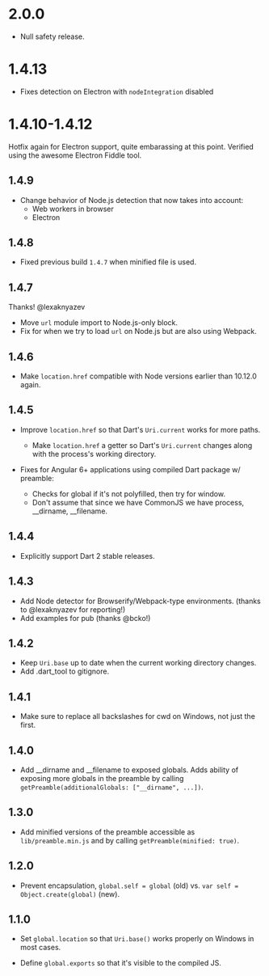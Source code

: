 # 2.0.0

* Null safety release.

# 1.4.13

* Fixes detection on Electron with `nodeIntegration` disabled

# 1.4.10-1.4.12

Hotfix again for Electron support, quite embarassing at this point. Verified using the awesome Electron Fiddle tool.

## 1.4.9

* Change behavior of Node.js detection that now takes into account:
  - Web workers in browser
  - Electron 

## 1.4.8

* Fixed previous build `1.4.7` when minified file is used.

## 1.4.7

Thanks! @lexaknyazev

* Move `url` module import to Node.js-only block.
* Fix for when we try to load `url` on Node.js but are also using Webpack.

## 1.4.6

* Make `location.href` compatible with Node versions earlier than 10.12.0 again.

## 1.4.5

* Improve `location.href` so that Dart's `Uri.current` works for more paths.
    * Make `location.href` a getter so Dart's `Uri.current` changes along with the
      process's working directory.

* Fixes for Angular 6+ applications using compiled Dart package w/ preamble:
    * Checks for global if it's not polyfilled, then try for window.
    * Don't assume that since we have CommonJS we have process, __dirname, __filename.

## 1.4.4

* Explicitly support Dart 2 stable releases.

## 1.4.3

* Add Node detector for Browserify/Webpack-type environments. (thanks to @lexaknyazev for reporting!)
* Add examples for pub (thanks @bcko!)

## 1.4.2

* Keep `Uri.base` up to date when the current working directory changes.
* Add .dart_tool to gitignore. 

## 1.4.1

* Make sure to replace all backslashes for cwd on Windows, not just the first.

## 1.4.0

* Add __dirname and __filename to exposed globals. Adds ability of exposing more
  globals in the preamble by calling `getPreamble(additionalGlobals: ["__dirname", ...])`.

## 1.3.0

* Add minified versions of the preamble accessible as `lib/preamble.min.js` and
  by calling `getPreamble(minified: true)`.

## 1.2.0

* Prevent encapsulation, `global.self = global` (old) vs.
  `var self = Object.create(global)` (new).

## 1.1.0

* Set `global.location` so that `Uri.base()` works properly on Windows in most
  cases.

* Define `global.exports` so that it's visible to the compiled JS.
